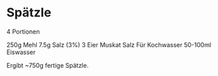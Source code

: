 # Spätzle
4 Portionen

250g  Mehl
7.5g Salz (3%)
3 Eier
 Muskat 
 Salz Für Kochwasser
50-100ml Eiswasser

Ergibt ~750g  fertige Spätzle.